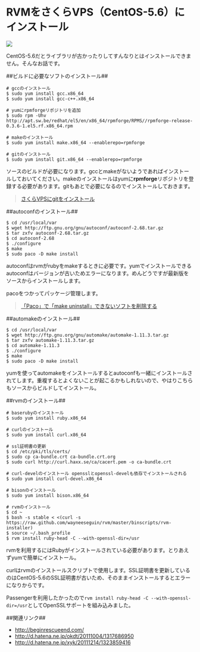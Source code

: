 # RVMをさくらVPS（CentOS-5.6）にインストール

![](http://evernote.tk84.net/shard/s8/res/20f6544a-be2c-45b4-969a-d465a00c5efd/)

CentOS-5.6だとライブラリが古かったりしてすんなりとはインストールできません。そんなお話です。

##ビルドに必要なソフトのインストール##

    # gccのインストール
    $ sudo yum install gcc.x86_64
    $ sudo yum install gcc-c++.x86_64

    # yumにrpmforgeリポジトリを追加
    $ sudo rpm -Uhv http://apt.sw.be/redhat/el5/en/x86_64/rpmforge/RPMS//rpmforge-release-0.3.6-1.el5.rf.x86_64.rpm

    # makeのインストール
    $ sudo yum install make.x86_64 --enablerepo=rpmforge

    # gitのインストール
    $ sudo yum install git.x86_64 --enablerepo=rpmforge


ソースのビルドが必要になります。gccとmakeがないようであればインストールしておいてください。makeのインストールはyumに**rpmforge**リポジトリを登録する必要があります。gitもあとで必要になるのでインストールしておきます。

>[さくらVPSにgitをインストール](http://www.tk84.net/blog/%E3%81%95%E3%81%8F%E3%82%89VPS%E3%81%ABgit%E3%82%92%E3%82%A4%E3%83%B3%E3%82%B9%E3%83%88%E3%83%BC%E3%83%AB/)


##autoconfのインストール##

    $ cd /usr/local/var
    $ wget http://ftp.gnu.org/gnu/autoconf/autoconf-2.68.tar.gz
    $ tar zxfv autoconf-2.68.tar.gz
    $ cd autoconf-2.68
    $ ./configure
    $ make
    $ sudo paco -D make install


autoconfはrvmがrubyをmakeするときに必要です。yumでインストールできるautoconfはバージョンが古いためエラーになります。めんどうですが最新版をソースからインストールします。

pacoをつかってパッケージ管理します。

> [「Paco」で「make uninstall」できないソフトを削除する](http://www.tk84.net/blog/%E3%80%8CPaco%E3%80%8D%E3%81%A7%E3%80%8Cmake%20uninstall%E3%80%8D%E3%81%A7%E3%81%8D%E3%81%AA%E3%81%84%E3%82%BD%E3%83%95%E3%83%88%E3%82%92%E5%89%8A%E9%99%A4%E3%81%99%E3%82%8B/)



##automakeのインストール##

    $ cd /usr/local/var
    $ wget http://ftp.gnu.org/gnu/automake/automake-1.11.3.tar.gz
    $ tar zxfv automake-1.11.3.tar.gz
    $ cd automake-1.11.3
    $ ./configure
    $ make
    $ sudo paco -D make install


yumを使ってautomakeをインストールするとautoconfも一緒にインストールされてします。重複するとよくないことが起こるかもしれないので、やはりこちらもソースからビルドしてインストール。


##rvmのインストール##

    # baserubyのインストール
    $ sudo yum install ruby.x86_64

    # curlのインストール
    $ sudo yum install curl.x86_64

    # ssl証明書の更新
    $ cd /etc/pki/tls/certs/
    $ sudo cp ca-bundle.crt ca-bundle.crt.org
    $ sudo curl http://curl.haxx.se/ca/cacert.pem -o ca-bundle.crt

    # curl-develのインストール opensslとopenssl-develも依存でインストールされる
    $ sudo yum install curl-devel.x86_64

    # bisonのインストール
    $ sudo yum install bison.x86_64

    # rvmのインストール
    $ cd ~
    $ bash -s stable < <(curl -s https://raw.github.com/wayneeseguin/rvm/master/binscripts/rvm-installer)
    $ source ~/.bash_profile
    $ rvm install ruby-head -C --with-openssl-dir=/usr


rvmを利用するにはRubyがインストールされている必要があります。とりあえずyumで簡単にインストール。

curlはrvmのインストールスクリプトで使用します。SSL証明書を更新しているのはCentOS-5.6のSSL証明書が古いため、そのままインストールするとエラーになりからです。

Passengerを利用したかったので`rvm install ruby-head -C --with-openssl-dir=/usr`としてOpenSSLサポートを組み込みました。



##関連リンク##
- <http://beginrescueend.com/>
- <http://d.hatena.ne.jp/okdt/20111004/1317686950>
- <http://d.hatena.ne.jp/xyk/20111214/1323859416>

